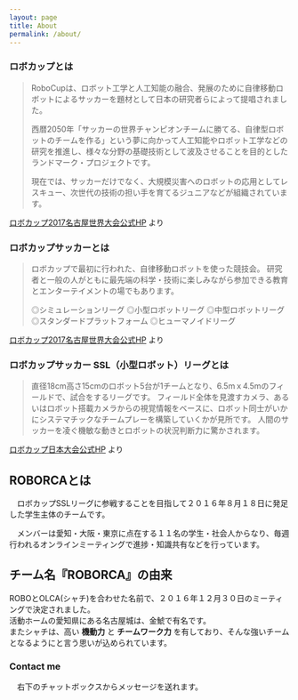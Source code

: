 ```yaml
---
layout: page
title: About
permalink: /about/
---
```



### ロボカップとは

> RoboCupは、ロボット工学と人工知能の融合、発展のために自律移動ロボットによるサッカーを題材として日本の研究者らによって提唱されました。
> 
> 西暦2050年「サッカーの世界チャンピオンチームに勝てる、自律型ロボットのチームを作る」という夢に向かって人工知能やロボット工学などの研究を推進し、様々な分野の基礎技術として波及させることを目的としたランドマーク・プロジェクトです。
> 
> 現在では、サッカーだけでなく、大規模災害へのロボットの応用としてレスキュー、次世代の技術の担い手を育てるジュニアなどが組織されています。

[ロボカップ2017名古屋世界大会公式HP](http://www.robocup2017.org) より

### ロボカップサッカーとは

> ロボカップで最初に行われた、自律移動ロボットを使った競技会。
> 研究者と一般の人がともに最先端の科学・技術に楽しみながら参加できる教育とエンターテイメントの場でもあります。
> 
> ◎シミュレーションリーグ
> ◎小型ロボットリーグ
> ◎中型ロボットリーグ
> ◎スタンダードプラットフォーム
> ◎ヒューマノイドリーグ

[ロボカップ2017名古屋世界大会公式HP](http://www.robocup2017.org) より

### ロボカップサッカー SSL（小型ロボット）リーグとは

> 直径18cm高さ15cmのロボット5台が1チームとなり、6.5mｘ4.5mのフィールドで、試合をするリーグです。
> フィールド全体を見渡すカメラ、あるいはロボット搭載カメラからの視覚情報をベースに、ロボット同士がいかにシステマチックなチームプレーを構築していくかが見所です。
> 人間のサッカーを凌ぐ機敏な動きとロボットの状況判断力に驚かされます。

[ロボカップ日本大会公式HP](http://www.robocup.or.jp/original/soccer.html) より

## ROBORCAとは

　ロボカップSSLリーグに参戦することを目指して２０１６年８月１８日に発足した学生主体のチームです。 

　メンバーは愛知・大阪・東京に点在する１１名の学生・社会人からなり、毎週行われるオンラインミーティングで進捗・知識共有などを行っています。

## チーム名『ROBORCA』の由来

ROBOとOLCA(シャチ)を合わせた名前で、２０１６年１２月３０日のミーティングで決定されました。  
活動ホームの愛知県にある名古屋城は、金鯱で有名です。  
またシャチは、高い **機動力** と **チームワーク力** を有しており、そんな強いチームとなるようにと言う思いが込められています。
 
### Contact me
　右下のチャットボックスからメッセージを送れます。
 
 
<p><script src='https://cdn.slaask.com/chat.js'></script>
<script>
    _slaask.init('74279122827165cc7ae4d927faba9f0c');
</script></p>
